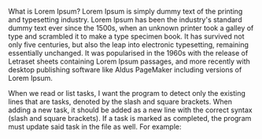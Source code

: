 What is Lorem Ipsum?
Lorem Ipsum is simply dummy text of the printing and typesetting industry. Lorem Ipsum has been the industry's standard dummy text ever since the 1500s, when an unknown printer took a galley of type and scrambled it to make a type specimen book. It has survived not only five centuries, but also the leap into electronic typesetting, remaining essentially unchanged. It was popularised in the 1960s with the release of Letraset sheets containing Lorem Ipsum passages, and more recently with desktop publishing software like Aldus PageMaker including versions of Lorem Ipsum.

When we read or list tasks, I want the program to detect only the existing lines that are tasks, denoted by the slash and square brackets.
When adding a new task, it should be added as a new line with the correct syntax (slash and square brackets).
If a task is marked as completed, the program must update said task in the file as well. For example:
